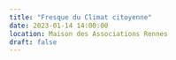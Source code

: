 ```yaml
---
title: "Fresque du Climat citoyenne"
date: 2023-01-14 14:00:00
location: Maison des Associations Rennes
draft: false
---
```

